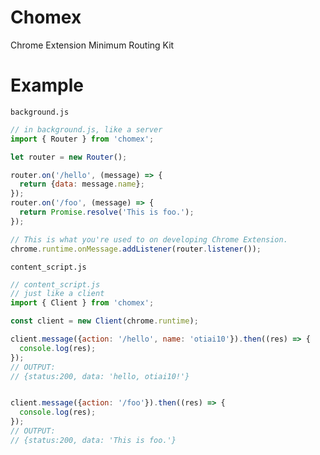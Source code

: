 Chomex
========

Chrome Extension Minimum Routing Kit

Example
=========

`background.js`

```javascript
// in background.js, like a server
import { Router } from 'chomex';

let router = new Router();

router.on('/hello', (message) => {
  return {data: message.name};
});
router.on('/foo', (message) => {
  return Promise.resolve('This is foo.');
});

// This is what you're used to on developing Chrome Extension.
chrome.runtime.onMessage.addListener(router.listener());
```

`content_script.js`

```javascript
// content_script.js
// just like a client
import { Client } from 'chomex';

const client = new Client(chrome.runtime);

client.message({action: '/hello', name: 'otiai10'}).then((res) => {
  console.log(res);
});
// OUTPUT:
// {status:200, data: 'hello, otiai10!'}


client.message({action: '/foo'}).then((res) => {
  console.log(res);
});
// OUTPUT:
// {status:200, data: 'This is foo.'}
```

